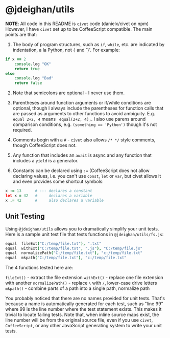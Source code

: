 @jdeighan/utils
===============

**NOTE**: All code in this README is `civet` code (danielx/civet on npm)
However, I have `civet` set up to be CoffeeScript compatible.
The main points are that:

1. The body of program structures, such as  `if`, `while`, etc.
	are indicated by indentation, a la Python, not `{` and `}'.
	For example:

```coffee
if x == 2
	console.log "OK"
	return true
else
	console.log "Bad"
	return false
```

2. Note that semicolons are optional - I never use them.

3. Parentheses around function arguments or if/while conditions
	are optional, though I always include the parentheses for
	function calls that are passed as arguments to other
	functions to avoid ambiguity. E.g. `equal 2+2, 4` means `
	equal(2+2, 4);`. I also use parens around comparison conditions,
	e.g. `(something == 'Python')` though it's not required.

4. Comments begin with a `#` - `civet` also allows `/* */` style
	comments, though CoffeeScript does not.

5. Any function that includes an `await` is async and any function
	that includes a `yield` is a generator.

6. Constants can be declared using `:=` (CoffeeScript does not allow
	declaring values, i.e. you can't use `const`, `let` or `var`, but
	civet allows it and even provides some shortcut symbols:

```coffee
x := 13      # --- declares a constant
let x = 42   #     declares a variable
x .= 42      #     also declares a variable
```

Unit Testing
------------

Using `@jdeighan/utils` allows you to dramatically simplify
your unit tests. Here is a sample unit test file that tests
functions in `@jdeighan/utils/fs.js`:

```coffee
equal  fileExt("C:/temp/file.txt"), ".txt"
equal  withExt("C:/temp/file.txt", ".js"), "C:/temp/file.js"
equal  normalizePath("C:/temp/file.txt"), "c:/temp/file.txt"
equal  mkpath("C:/temp/file.txt"), "c:/temp/file.txt"
```

The 4 functions tested here are:

`fileExt()` - extract the file extension
`withExt()` - replace one file extension with another
`normalizePath()` - replace `\` with `/`, lower-case drive letters
`mkpath()` - combine parts of a path into a single path, normalize path

You probably noticed that there are no names provided for unit
tests. That's because a name is automatically generated for
each test, such as "line 99" where 99 is the line number where
the test statement exists. This makes it trivial to locate failing
tests. Note that, when inline source maps exist, the line number
will be from the original source file, even if you use `civet`,
`CoffeeScript`, or any other JavaScript generating system to
write your unit tests.
